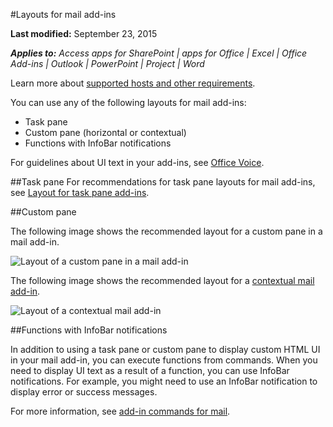 #Layouts for mail add-ins

**Last modified:** September 23, 2015

***Applies to:** Access apps for SharePoint | apps for Office | Excel | Office Add-ins | Outlook | PowerPoint | Project | Word*

Learn more about [supported hosts and other requirements](https://msdn.microsoft.com/EN-US/library/office/dn833104.aspx).

You can use any of the following layouts for mail add-ins:

- Task pane
- Custom pane (horizontal or contextual)
- Functions with InfoBar notifications

For guidelines about UI text in your add-ins, see [Office Voice](https://msdn.microsoft.com/en-us/library/office/mt484351.aspx).

##Task pane
 For recommendations for task pane layouts for mail add-ins, see [Layout for task pane add-ins](layout-for-task-pane-add-ins.md).


##Custom pane

The following image shows the recommended layout for a custom pane in a mail add-in.

![Layout of a custom pane in a mail add-in](../../../images/mail-add-in-custom-pane.png)

The following image shows the recommended layout for a [contextual mail add-in](https://msdn.microsoft.com/EN-US/library/office/dn893542.aspx).

![Layout of a contextual mail add-in](../../../images/mail-add-in-contextual-card.png)

##Functions with InfoBar notifications

In addition to using a task pane or custom pane to display custom HTML UI in your mail add-in, you can execute functions from commands. When you need to display UI text as a result of a function, you can use InfoBar notifications. For example, you might need to use an InfoBar notification to display error or success messages. 

For more information, see [add-in commands for mail](https://msdn.microsoft.com/EN-US/library/office/mt267546.aspx). 



